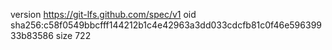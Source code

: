 version https://git-lfs.github.com/spec/v1
oid sha256:c58f0549bbcfff144212b1c4e42963a3dd033cdcfb81c0f46e59639933b83586
size 722
